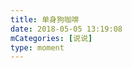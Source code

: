 ```yaml
---
title: 单身狗咖啡
date: 2018-05-05 13:19:08
mCategories: [说说]
type: moment
---
```


<div id="pics-20180505131908"></div>

<script>
var data = [
    {"link": "2018-05-05_000000.jpeg", "type": "shuoshuo"}
];
picsRender(data, "pics-20180505131908");
</script>
